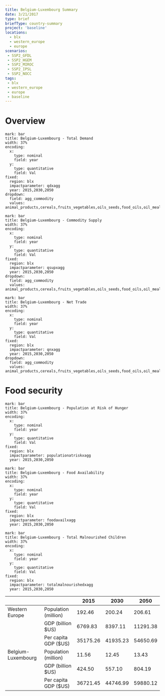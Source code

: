 ```yaml
---
title: Belgium-Luxembourg Summary
date: 3/21/2017
type: brief
briefType: country-summary
project: 'baseline'
locations:
  - blx
  - western_europe
  - europe
scenarios:
 - SSP2_GFDL
 - SSP2_HGEM
 - SSP2_MIROC
 - SSP2_IPSL
 - SSP2_NOCC
tags:
 - blx
 - western_europe
 - europe
 - baseline
---
```

# Overview 

```chart
mark: bar
title: Belgium-Luxembourg - Total Demand
width: 37%
encoding:
  x:
    type: nominal
    field: year
  y:
    type: quantitative
    field: Val
fixed:
  region: blx
  impactparameter: qdxagg
  year: 2015,2030,2050
dropdown:
  field: agg_commodity
  values: animal_products,cereals,fruits_vegetables,oils_seeds,food_oils,oil_meals,other,pulses,roots_tubers,sugar
```

```chart
mark: bar
title: Belgium-Luxembourg - Commodity Supply
width: 37%
encoding:
  x:
    type: nominal
    field: year
  y:
    type: quantitative
    field: Val
fixed:
  region: blx
  impactparameter: qsupxagg
  year: 2015,2030,2050
dropdown:
  field: agg_commodity
  values: animal_products,cereals,fruits_vegetables,oils_seeds,food_oils,oil_meals,other,pulses,roots_tubers,sugar
```

```chart
mark: bar
title: Belgium-Luxembourg - Net Trade
width: 37%
encoding:
  x:
    type: nominal
    field: year
  y:
    type: quantitative
    field: Val
fixed:
  region: blx
  impactparameter: qnxagg
  year: 2015,2030,2050
dropdown:
  field: agg_commodity
  values: animal_products,cereals,fruits_vegetables,oils_seeds,food_oils,oil_meals,other,pulses,roots_tubers,sugar
```

# Food security

```chart
mark: bar
title: Belgium-Luxembourg - Population at Risk of Hunger
width: 37%
encoding:
  x:
    type: nominal
    field: year
  y:
    type: quantitative
    field: Val
fixed:
  region: blx
  impactparameter: populationatriskxagg
  year: 2015,2030,2050
```

```chart
mark: bar
title: Belgium-Luxembourg - Food Availability
width: 37%
encoding:
  x:
    type: nominal
    field: year
  y:
    type: quantitative
    field: Val
fixed:
  region: blx
  impactparameter: foodavailxagg
  year: 2015,2030,2050
```

```chart
mark: bar
title: Belgium-Luxembourg - Total Malnourished Children
width: 37%
encoding:
  x:
    type: nominal
    field: year
  y:
    type: quantitative
    field: Val
fixed:
  region: blx
  impactparameter: totalmalnourishedxagg
  year: 2015,2030,2050
```

|   |   | 2015 | 2030 | 2050 |
|---|---|---|---|---|
| Western Europe | Population (million) | 192.46 | 200.24 | 206.61 |
|  | GDP (billion $US) | 6769.83 | 8397.11 | 11291.38 |
|  | Per capita GDP ($US) | 35175.26 | 41935.23 | 54650.69 |
| Belgium-Luxembourg | Population (million) | 11.56 | 12.45 | 13.43 |
|  | GDP (billion $US) | 424.50 | 557.10 | 804.19 |
|  | Per capita GDP ($US) | 36721.45| 44746.99| 59880.12|